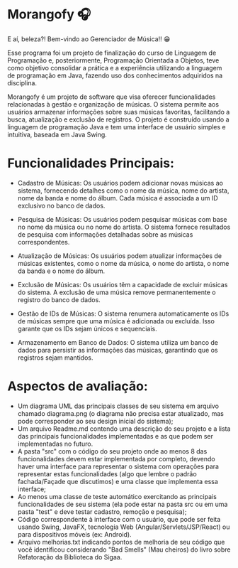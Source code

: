 # Morangofy :headphones:

E aí, beleza?! Bem-vindo ao Gerenciador de Música!! :grin:

Esse programa foi um projeto de finalização do curso de Linguagem de Programação e, posteriormente, Programação Orientada a Objetos, teve como objetivo consolidar a prática e a experiência utilizando a
linguagem de programação em Java, fazendo uso dos conhecimentos adquiridos na disciplina.

Morangofy é um projeto de software que visa oferecer funcionalidades relacionadas à gestão e organização de músicas. O sistema permite aos usuários armazenar informações sobre suas músicas favoritas, facilitando a busca, atualização e exclusão de registros. O projeto é construído usando a linguagem de programação Java e tem uma interface de usuário simples e intuitiva, baseada em Java Swing.

# Funcionalidades Principais:
- Cadastro de Músicas: Os usuários podem adicionar novas músicas ao sistema, fornecendo detalhes como o nome da música, nome do artista, nome da banda e nome do álbum. Cada música é associada a um ID exclusivo no banco de dados.

- Pesquisa de Músicas: Os usuários podem pesquisar músicas com base no nome da música ou no nome do artista. O sistema fornece resultados de pesquisa com informações detalhadas sobre as músicas correspondentes.

- Atualização de Músicas: Os usuários podem atualizar informações de músicas existentes, como o nome da música, o nome do artista, o nome da banda e o nome do álbum.

- Exclusão de Músicas: Os usuários têm a capacidade de excluir músicas do sistema. A exclusão de uma música remove permanentemente o registro do banco de dados.

- Gestão de IDs de Músicas: O sistema renumera automaticamente os IDs de músicas sempre que uma música é adicionada ou excluída. Isso garante que os IDs sejam únicos e sequenciais.

- Armazenamento em Banco de Dados: O sistema utiliza um banco de dados para persistir as informações das músicas, garantindo que os registros sejam mantidos.

# Aspectos de avaliação:

- Um diagrama UML das principais classes de seu sistema em arquivo chamado diagrama.png (o diagrama não precisa estar atualizado, mas pode corresponder ao seu design inicial do sistema);
- Um arquivo Readme.md contendo uma descrição do seu projeto e a lista das principais funcionalidades implementadas e as que podem ser implementadas no futuro. 
- A pasta "src" com o código do seu projeto onde ao menos 8 das funcionalidades devem estar implementada por completo, devendo haver uma interface para representar o sistema com operações para representar estas funcionalidades (algo que lembre o padrão fachada/Façade que discutimos) e uma classe que implementa essa interface;
- Ao menos uma classe de teste automático exercitando as principais funcionalidades de seu sistema (ela pode estar na pasta src ou em uma pasta "test" e deve testar cadastro, remoção e pesquisa); 
- Código correspondente à interface com o usuário, que pode ser feita usando Swing, JavaFX, tecnologia Web (Angular/Servlets/JSP/React) ou para dispositivos móveis (ex: Android).
- Arquivo melhorias.txt indicando pontos de melhoria de seu código que você identificou considerando "Bad Smells" (Mau cheiros) do livro sobre Refatoração da Biblioteca do Sigaa. 

